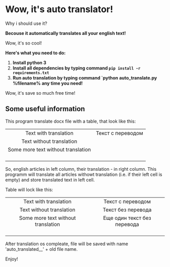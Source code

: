 # Wow, it's auto translator!

Why i should use it?

**Becouse it automatically translates all your english text!**

Wow, it's so cool!

**Here's what you need to do:**

1. **Install python 3**
2. **Install all dependencies by typing command `pip install -r requirements.txt`**
3. **Run auto translation by typing command `python auto_translate.py %filename% any time you need!**

Wow, it's save so much free time!

## Some useful information
This program translate docx file with a table, that look like this:

<table align="center">
    <tr>
        <td align="center">Text with translation</td>
        <td align="center">Текст с переводом</td>
    <tr>
    </tr>
        <td align="center">Text without translation</td>
        <td align="center"></td>
    </tr>
    <tr>
        <td align="center">Some more text without translation</td>
        <td align="center"></td>
    </tr>
    <tr>
        <td align="center"><p></p></td>
        <td align="center"></td>
    </tr>
</table>

So, english articles in left column, their translation - in right column. This programm will translate all articles withowt translation (i.e. if their left cell is empty) and store translated text in left cell.

Table will lock like this:

<table align="center">
    <tr>
        <td align="center">Text with translation</td>
        <td align="center">Текст с переводом</td>
    <tr>
    </tr>
        <td align="center">Text without translation</td>
        <td align="center">Текст без перевода</td>
    </tr>
    <tr>
        <td align="center">Some more text without translation</td>
        <td align="center">Еще один текст без перевода</td>
    </tr>
    <tr>
        <td align="center"><p></p></td>
        <td align="center"></td>
    </tr>
</table>

After translation os compleate, file will be saved with name 'auto_translated__' + old file name.

Enjoy!